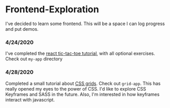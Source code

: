 # Frontend-Exploration
I've decided to learn some frontend. This will be a space I can log progress and put demos.

### 4/24/2020
I've completed the [react tic-tac-toe tutorial](https://reactjs.org/tutorial/tutorial.html), with all optional exercises. Check out `my-app` directory

### 4/28/2020
Completed a small tutorial about [CSS grids](https://www.youtube.com/watch?v=705XCEruZFs). Check out `grid-app`. This has really opened my eyes to the power of CSS. I'd like to explore CSS Keyframes and SASS in the future. Also, I'm interested in how keyframes interact with javascript.
